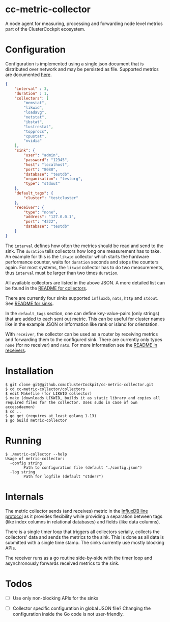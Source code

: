 # cc-metric-collector
A node agent for measuring, processing and forwarding node level metrics part of the ClusterCockpit ecosystem.

# Configuration

Configuration is implemented using a single json document that is distributed over network and may be persisted as file.
Supported metrics are documented [here](https://github.com/ClusterCockpit/cc-specifications/blob/master/metrics/lineprotocol_alternative.md).

``` json
{
    "interval" : 3,
    "duration" : 1,
    "collectors": [
        "memstat",
        "likwid",
        "loadavg",
        "netstat",
        "ibstat",
        "lustrestat",
        "topprocs",
        "cpustat",
        "nvidia"
    ],
    "sink": {
        "user": "admin",
        "password": "12345",
        "host": "localhost",
        "port": "8080",
        "database": "testdb",
        "organisation": "testorg",
        "type": "stdout"
    },
    "default_tags": {
        "cluster": "testcluster"
    },
    "receiver": {
        "type": "none",
        "address": "127.0.0.1",
        "port": "4222",
        "database": "testdb"
    }
}
```

The `interval` defines how often the metrics should be read and send to the sink. The `duration` tells collectors how long one measurement has to take. An example for this is the `likwid` collector which starts the hardware performance counter, waits for `duration` seconds and stops the counters again. For most systems, the `likwid` collector has to do two measurements, thus `interval` must be larger than two times `duration`.

All available collectors are listed in the above JSON. A more detailed list can be found in the [README for collectors](./collectors/README.md).

There are currently four sinks supported `influxdb`, `nats`, `http` and `stdout`. See [README for sinks](./sinks/README.md).

In the `default_tags` section, one can define key-value-pairs (only strings) that are added to each sent out metric. This can be useful for cluster names like in the example JSON or information like rank or island for orientation.

With `receiver`, the collector can be used as a router by receiving metrics and forwarding them to the configured sink. There are currently only types `none` (for no receiver) and `nats`. For more information see the [README in receivers](./receivers/README.md).

# Installation

```
$ git clone git@github.com:ClusterCockpit/cc-metric-collector.git
$ cd cc-metric-collector/collectors
$ edit Makefile (for LIKWID collector)
$ make (downloads LIKWID, builds it as static library and copies all required files for the collector. Uses sudo in case of own accessdaemon)
$ cd ..
$ go get (requires at least golang 1.13)
$ go build metric-collector
```

# Running

```
$ ./metric-collector --help
Usage of metric-collector:
  -config string
        Path to configuration file (default "./config.json")
  -log string
        Path for logfile (default "stderr")
```

# Internals
The metric collector sends (and receives) metric in the [InfluxDB line protocol](https://docs.influxdata.com/influxdb/cloud/reference/syntax/line-protocol/) as it provides flexibility while providing a separation between tags (like index columns in relational databases) and fields (like data columns).

There is a single timer loop that triggers all collectors serially, collects the collectors' data and sends the metrics to the sink. This is done as all data is submitted with a single time stamp. The sinks currently use mostly blocking APIs.

The receiver runs as a go routine side-by-side with the timer loop and asynchronously forwards received metrics to the sink.

# Todos

- [ ] Use only non-blocking APIs for the sinks
- [ ] Collector specific configuration in global JSON file? Changing the configuration inside the Go code is not user-friendly.

